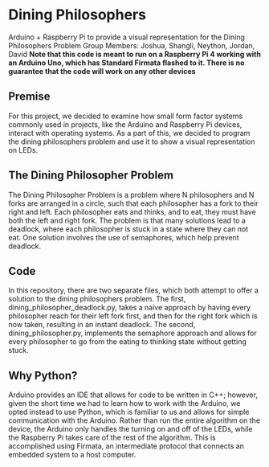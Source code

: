 # Dining Philosophers
Arduino + Raspberry Pi to provide a visual representation for the Dining Philosophers Problem
Group Members: Joshua, Shangli, Neython, Jordan, David
**Note that this code is meant to run on a Raspberry Pi 4 working with an Arduino Uno, which has Standard Firmata flashed to it. There is no guarantee that the code will work on any other devices**
## Premise
For this project, we decided to examine how small form factor systems commonly used in projects, like the Arduino and Raspberry Pi devices, interact with operating systems. As a part of this, we decided to program the dining philosophers problem and use it to show a visual representation on LEDs.
## The Dining Philosopher Problem
The Dining Philosopher Problem is a problem where N philosophers and N forks are arranged in a circle, such that each philosopher has a fork to their right and left. Each philosopher eats and thinks, and to eat, they must have both the left and right fork. The problem is that many solutions lead to a deadlock, where each philosopher is stuck in a state where they can not eat. One solution involves the use of semaphores, which help prevent deadlock. 
## Code
In this repository, there are two separate files, which both attempt to offer a solution to the dining philosophers problem. The first, dining_philosopher_deadlock.py, takes a naive approach by having every philosopher reach for their left fork first, and then for the right fork which is now taken, resulting in an instant deadlock. The second, dining_philosopher.py, implements the semaphore approach and allows for every philosopher to go from the eating to thinking state without getting stuck.
## Why Python?
Arduino provides an IDE that allows for code to be written in C++; however, given the short time we had to learn how to work with the Arduino, we opted instead to use Python, which is familiar to us and allows for simple communication with the Arduino. Rather than run the entire algorithm on the device, the Arduino only handles the turning on and off of the LEDs, while the Raspberry Pi takes care of the rest of the algorithm. This is accomplished using Firmata, an intermediate protocol that connects an embedded system to a host computer.
